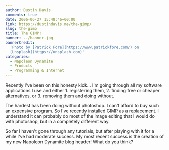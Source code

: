 ```yaml
---
author: Dustin Davis
comments: true
date: 2006-06-27 15:48:46+00:00
link: https://dustindavis.me/the-gimp/
slug: the-gimp
title: The GIMP!
banner: ../banner.jpg
bannerCredit:
  'Photo by [Patrick Fore](https://www.patrickfore.com/) on
  [Unsplash](https://unsplash.com)'
categories:
  - Napoleon Dynamite
  - Products
  - Programming & Internet
---
```


Recently I've been on this honesty kick... I'm going through all my software
applications I use and either 1. registering them, 2. finding free or cheaper
alternatives, or 3. removing them and doing without.

The hardest has been doing without photoshop. I can't afford to buy such an
expensive program. So I've recently installed
[GIMP](http://gimp-win.sourceforge.net/) as a replacement. I understand it can
probably do most of the image editing that I would do with photoshop, but in a
completely different way.

So far I haven't gone through any tutorials, but after playing with it for a
while I've had moderate success. My most recent success is the creation of my
new Napoleon Dynamite blog header! What do you think?

